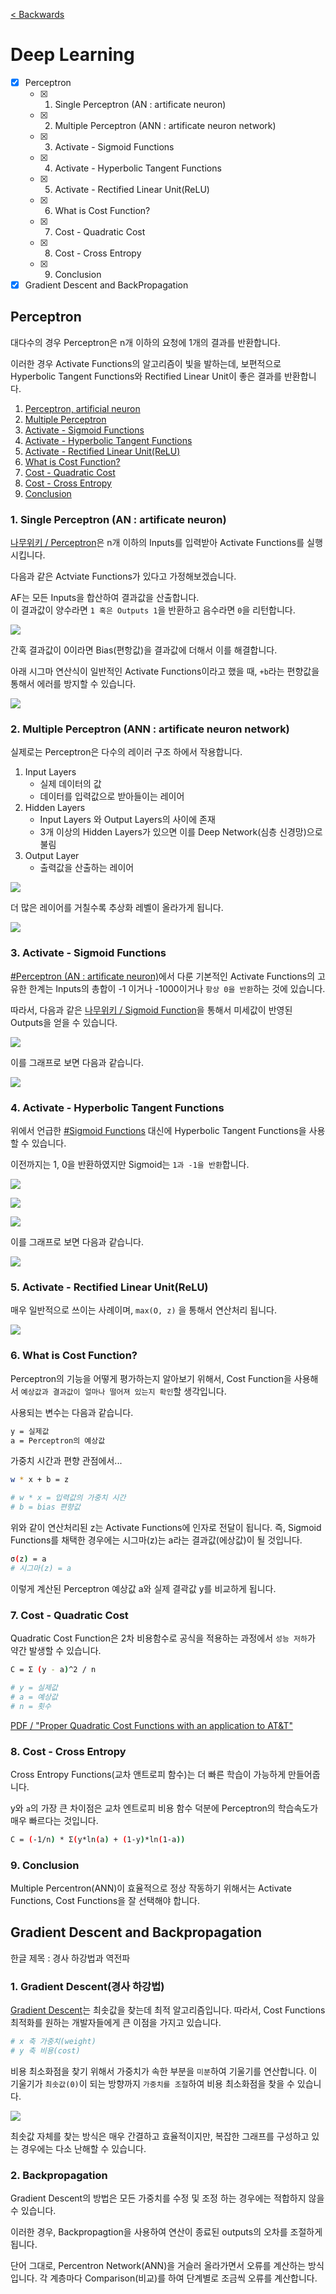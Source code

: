 [< Backwards](../../README.md)

# Deep Learning

- [x] Perceptron
    - [x] 1. Single Perceptron (AN : artificate neuron)
    - [x] 2. Multiple Perceptron (ANN : artificate neuron network)
    - [x] 3. Activate - Sigmoid Functions
    - [x] 4. Activate - Hyperbolic Tangent Functions
    - [x] 5. Activate - Rectified Linear Unit(ReLU)
    - [x] 6. What is Cost Function?
    - [x] 7. Cost - Quadratic Cost
    - [x] 8. Cost - Cross Entropy
    - [x] 9. Conclusion
- [x] Gradient Descent and BackPropagation

## Perceptron

대다수의 경우 Perceptron은 n개 이하의 요청에 1개의 결과를 반환합니다.

이러한 경우 Activate Functions의 알고리즘이 빛을 발하는데, 보편적으로 Hyperbolic Tangent Functions와 Rectified Linear Unit이 좋은 결과를 반환합니다.

1. [Perceptron, artificial neuron](./README.md#1-single-perceptron-an--artificate-neuron)
2. [Multiple Perceptron](./README.md#2-multiple-perceptron-ann--artificate-neuron-network)
3. [Activate - Sigmoid Functions](./README.md#3-activate---sigmoid-functions)
4. [Activate - Hyperbolic Tangent Functions](./README.md#4-activate---hyperbolic-tangent-functions)
5. [Activate - Rectified Linear Unit(ReLU)](./README.md#5-activate---rectified-linear-unitrelu)
6. [What is Cost Function?](./README.md#6-what-is-cost-function)
7. [Cost - Quadratic Cost](./README.md#7-cost---quadratic-cost)
8. [Cost - Cross Entropy](./README.md#8-cost---cross-entropy)
9. [Conclusion](./README.md#9-conclusion)

### 1. Single Perceptron (AN : artificate neuron)

[나무위키 / Perceptron](https://en.wikipedia.org/wiki/Artificial_neuron)은 n개 이하의 Inputs를 입력받아 Activate Functions를 실행시킵니다.

다음과 같은 Actviate Functions가 있다고 가정해보겠습니다.

AF는 모든 Inputs을 합산하여 결과값을 산출합니다.<br>
이 결과값이 양수라면 `1 혹은 Outputs 1`을 반환하고 음수라면 `0`을 리턴합니다.

![](https://upload.wikimedia.org/wikipedia/commons/thumb/a/ac/Neuron3.svg/400px-Neuron3.svg.png)

간혹 결과값이 0이라면 Bias(편항값)을 결과값에 더해서 이를 해결합니다.

아래 시그마 연산식이 일반적인 Activate Functions이라고 했을 때, `+b`라는 편향값을 통해서 에러를 방지할 수 있습니다.

![](https://wikimedia.org/api/rest_v1/media/math/render/svg/8773ce7afe8e89c86732f0b59beb83f41f23c832)

### 2. Multiple Perceptron (ANN : artificate neuron network)

실제로는 Perceptron은 다수의 레이러 구조 하에서 작용합니다.

1. Input Layers
    - 실제 데이터의 값
    - 데이터를 입력값으로 받아들이는 레이어
2. Hidden Layers
    - Input Layers 와 Output Layers의 사이에 존재
    - 3개 이상의 Hidden Layers가 있으면 이를 Deep Network(심층 신경망)으로 불림
3. Output Layer
    - 출력값을 산출하는 레이어

![](https://static.javatpoint.com/tutorial/tensorflow/images/multi-layer-perceptron-in-tensorflow.png)

더 많은 레이어를 거칠수록 추상화 레벨이 올라가게 됩니다.

![](https://wikimedia.org/api/rest_v1/media/math/render/svg/be21980cc9e55ea0880327b9d4797f2a0da6d06e)

### 3. Activate - Sigmoid Functions

[#Perceptron (AN : artificate neuron)](./README.md#1-single-perceptron-an--artificate-neuron)에서 다룬 기본적인 Activate Functions의 고유한 한계는 Inputs의 총합이 -1 이거나 -1000이거나 `항상 0을 반환`하는 것에 있습니다.

따라서, 다음과 같은 [나무위키 / Sigmoid Function](https://en.wikipedia.org/wiki/Sigmoid_function)을 통해서 미세값이 반영된 Outputs을 얻을 수 있습니다.

![](https://wikimedia.org/api/rest_v1/media/math/render/svg/faaa0c014ae28ac67db5c49b3f3e8b08415a3f2b)

이를 그래프로 보면 다음과 같습니다.

![](https://upload.wikimedia.org/wikipedia/commons/thumb/2/2f/Error_Function.svg/320px-Error_Function.svg.png)

### 4. Activate - Hyperbolic Tangent Functions

위에서 언급한 [#Sigmoid Functions](./README.md#3-activate---sigmoid-functions) 대신에 Hyperbolic Tangent Functions을 사용할 수 있습니다. 

이전까지는 1, 0을 반환하였지만 Sigmoid는 `1과 -1을 반환`합니다.

![](https://wikimedia.org/api/rest_v1/media/math/render/svg/c5339e8f573e8aa4082e7395089fb620a5ed3de1)

![](https://wikimedia.org/api/rest_v1/media/math/render/svg/cc9e4dd5d9c44875bd6dde6356b223e5cf18880c)

![](https://wikimedia.org/api/rest_v1/media/math/render/svg/c6b439d4cd800e1c60c54e5d902c7fe5acb48302)

이를 그래프로 보면 다음과 같습니다.

![](https://upload.wikimedia.org/wikipedia/commons/thumb/7/76/Sinh_cosh_tanh.svg/220px-Sinh_cosh_tanh.svg.png)

### 5. Activate - Rectified Linear Unit(ReLU)

매우 일반적으로 쓰이는 사례이며, `max(O, z)` 을 통해서 연산처리 됩니다.

![](https://upload.wikimedia.org/wikipedia/commons/thumb/4/42/ReLU_and_GELU.svg/220px-ReLU_and_GELU.svg.png)

### 6. What is Cost Function?

Perceptron의 기능을 어떻게 평가하는지 알아보기 위해서, Cost Function을 사용해서 `예상값과 결과값이 얼마나 떨어져 있는지 확인`할 생각입니다.

사용되는 변수는 다음과 같습니다.

```bash
y = 실제값
a = Perceptron의 예상값
```

가중치 시간과 편향 관점에서...

```bash
w * x + b = z

# w * x = 입력값의 가중치 시간
# b = bias 편향값
```

위와 같이 연산처리된 z는 Activate Functions에 인자로 전달이 됩니다. 즉, Sigmoid Functions를 채택한 경우에는 시그마(z)는 a라는 결과값(에상값)이 될 것입니다.

```bash
σ(z) = a
# 시그마(z) = a
```

이렇게 계산된 Perceptron 예상값 a와 실제 결곽값 y를 비교하게 됩니다.

### 7. Cost - Quadratic Cost

Quadratic Cost Function은 2차 비용함수로 공식을 적용하는 과정에서 `성능 저하`가 약간 발생할 수 있습니다.

```bash
C = Σ (y - a)^2 / n

# y = 실제값
# a = 예상값
# n = 횟수
```

[PDF / "Proper Quadratic Cost Functions with an application to AT&T"](https://flora.insead.edu/fichiersti_wp/Inseadwp1988/88-22.pdf)

### 8. Cost - Cross Entropy

Cross Entropy Functions(교차 앤트로피 함수)는 더 빠른 학습이 가능하게 만들어줍니다.

y와 `a`의 가장 큰 차이점은 교차 엔트로피 비용 함수 덕분에 Perceptron의 학습속도가 매우 빠르다는 것입니다. 


```bash
C = (-1/n) * Σ(y*ln(a) + (1-y)*ln(1-a))
```

### 9. Conclusion

Multiple Percentron(ANN)이 효율적으로 정상 작동하기 위해서는 Activate Functions, Cost Functions을 잘 선택해야 합니다.

## Gradient Descent and Backpropagation

한글 제목 : 경사 하강법과 역전파

### 1. Gradient Descent(경사 하강법)

[Gradient Descent](https://en.wikipedia.org/wiki/Gradient_descent)는 최솟값을 찾는데 최적 알고리즘입니다. 따라서, Cost Functions 최적화를 원하는 개발자들에게 큰 이점을 가지고 있습니다. 

```bash
# x 축 가중치(weight)
# y 축 비용(cost)
```

비용 최소화점을 찾기 위해서 가중치가 속한 부분을 `미분`하여 기울기를 연산합니다. 이 기울기가 `최솟값(0)`이 되는 방향까지 `가중치를 조절`하여 비용 최소화점을 찾을 수 있습니다.

![](https://static.javatpoint.com/tutorial/machine-learning/images/gradient-descent-in-machine-learning1.png)

최솟값 자체를 찾는 방식은 매우 간결하고 효율적이지만, 복잡한 그래프를 구성하고 있는 경우에는 다소 난해할 수 있습니다.

### 2. Backpropagation

Gradient Descent의 방법은 모든 가중치를 수정 및 조정 하는 경우에는 적합하지 않을 수 있습니다.

이러한 경우, Backpropagtion을 사용하여 연산이 종료된 outputs의 오차를 조절하게 됩니다.

단어 그대로, Percentron Network(ANN)을 거슬러 올라가면서 오류를 계산하는 방식입니다.
각 계층마다 Comparison(비교)를 하여 단계별로 조금씩 오류를 계산합니다.